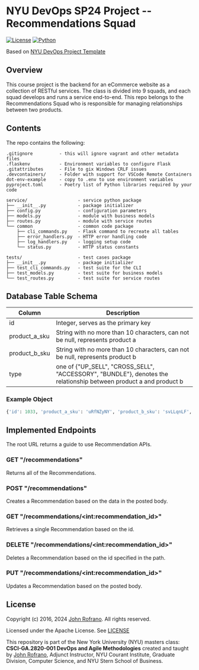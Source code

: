 # NYU DevOps SP24 Project -- Recommendations Squad

[![License](https://img.shields.io/badge/License-Apache_2.0-blue.svg)](https://opensource.org/licenses/Apache-2.0)
[![Python](https://img.shields.io/badge/Language-Python-blue.svg)](https://python.org/)

Based on [NYU DevOps Project Template](github.com/nyu-devops/project-template)

## Overview

This course project is the backend for an eCommerce website as a collection of RESTful services. The class is divided into 9 squads, and each squad develops and runs a service end-to-end. This repo belongs to the Recommendations Squad who is responsible for managing relationships between two products.

## Contents

The repo contains the following:

```text
.gitignore          - this will ignore vagrant and other metadata files
.flaskenv           - Environment variables to configure Flask
.gitattributes      - File to gix Windows CRLF issues
.devcontainers/     - Folder with support for VSCode Remote Containers
dot-env-example     - copy to .env to use environment variables
pyproject.toml      - Poetry list of Python libraries required by your code

service/                   - service python package
├── __init__.py            - package initializer
├── config.py              - configuration parameters
├── models.py              - module with business models
├── routes.py              - module with service routes
└── common                 - common code package
    ├── cli_commands.py    - Flask command to recreate all tables
    ├── error_handlers.py  - HTTP error handling code
    ├── log_handlers.py    - logging setup code
    └── status.py          - HTTP status constants

tests/                     - test cases package
├── __init__.py            - package initializer
├── test_cli_commands.py   - test suite for the CLI
├── test_models.py         - test suite for business models
└── test_routes.py         - test suite for service routes
```

## Database Table Schema

| Column | Description |
| ------ | ----------- |
| id | Integer, serves as the primary key |
| product_a_sku |  String with no more than 10 characters, can not be null, represents product a |
| product_b_sku |  String with no more than 10 characters, can not be null, represents product b |
| type | one of {"UP_SELL", "CROSS_SELL", "ACCESSORY", "BUNDLE"}, denotes the relationship between product a and product b |

### Example Object

```Python
{'id': 1033, 'product_a_sku': 'uRfNZyNY', 'product_b_sku': 'svLLqnLF', 'type': 'ACCESSORY'}
```

## Implemented Endpoints

The root URL returns a guide to use Recommendation APIs.

### GET "/recommendations"

Returns all of the Recommendations.

### POST "/recommendations"

Creates a Recommendation based on the data in the posted body.

### GET "/recommendations/\<int:recommendation_id\>"

Retrieves a single Recommendation based on the id.

### DELETE "/recommendations/\<int:recommendation_id\>"

Deletes a Recommendation based on the id specified in the path.

### PUT "/recommendations/\<int:recommendation_id\>"

Updates a Recommendation based on the posted body.

## License

Copyright (c) 2016, 2024 [John Rofrano](https://www.linkedin.com/in/JohnRofrano/). All rights reserved.

Licensed under the Apache License. See [LICENSE](LICENSE)

This repository is part of the New York University (NYU) masters class: **CSCI-GA.2820-001 DevOps and Agile Methodologies** created and taught by [John Rofrano](https://cs.nyu.edu/~rofrano/), Adjunct Instructor, NYU Courant Institute, Graduate Division, Computer Science, and NYU Stern School of Business.
